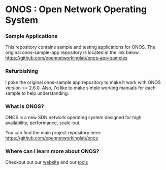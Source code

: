 ONOS : Open Network Operating System
====================================
### Sample Applications
This repository contains sample and testing applications for ONOS.
The original onos-sample-app repository is located in the link below.
https://github.com/opennetworkinglab/onos-app-samples

### Refurbishing ###
I poke the original onos-sample app repository to make it work with ONOS version >= 2.6.0. 
Also, I'd like to make simple working manuals for each sample to help understanding. 

### What is ONOS?
ONOS is a new SDN network operating system designed for high availability,
performance, scale-out.

You can find the main project repository here:
https://github.com/opennetworkinglab/onos

### Where can I learn more about ONOS?
Checkout out our [website](http://www.onosproject.org) and our
[tools](http://www.onosproject.org/software/#tools)

